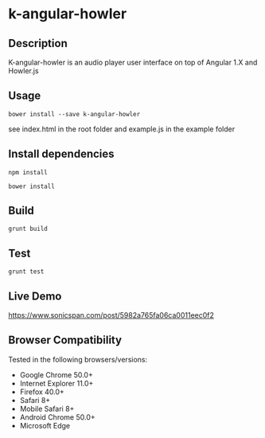 # k-angular-howler

## Description
K-angular-howler is an audio player user interface on top of Angular 1.X and Howler.js

## Usage
`bower install --save k-angular-howler`

see index.html in the root folder and example.js in the example folder


## Install dependencies
`npm install`

`bower install`

## Build
 `grunt build`
 
 ## Test
 `grunt test`

## Live Demo
https://www.sonicspan.com/post/5982a765fa06ca0011eec0f2

## Browser Compatibility
Tested in the following browsers/versions:
* Google Chrome 50.0+
* Internet Explorer 11.0+
* Firefox 40.0+
* Safari 8+
* Mobile Safari 8+
* Android Chrome 50.0+
* Microsoft Edge
